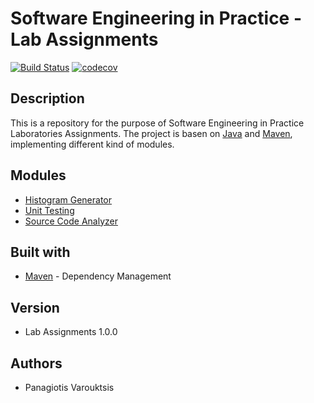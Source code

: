 # Software Engineering in Practice - Lab Assignments
[![Build Status](https://travis-ci.com/pvarouktsis/SEiP-assignments.svg?token=czkrDp71F5Y19UwVWgqF&branch=master)](https://travis-ci.com/pvarouktsis/SEiP-assignments)
[![codecov](https://codecov.io/gh/pvarouktsis/SEiP-assignments/branch/master/graph/badge.svg?token=10GHXIIT5Y)](https://codecov.io/gh/pvarouktsis/SEiP-assignments)

## Description
This is a repository for the purpose of Software Engineering in Practice Laboratories Assignments. The project
is basen on [Java](https://www.oracle.com/java/technologies/javase-downloads.html) and [Maven](https://maven.apache.org/), implementing different kind of modules.

## Modules
- [Histogram Generator](./seip2020_practical_assignments/gradeshistogram/)
- [Unit Testing](./seip2020_practical_assignments/unittesting/)
- [Source Code Analyzer](./seip2020_practical_assignments/sourcecodeanalyzer/)

## Built with
- [Maven](https://maven.apache.org/) \- Dependency Management

## Version
- Lab Assignments 1.0.0

## Authors
- Panagiotis Varouktsis


